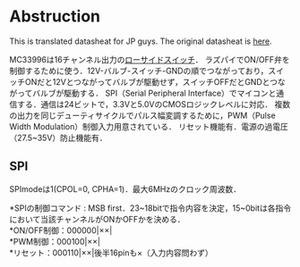 # Abstruction
This is translated datasheat for JP guys.
The original datasheat is [here](https://www.mouser.jp/datasheet/2/302/MC33996-1126506.pdf).  

MC33996は16チャンネル出力の[ローサイドスイッチ](https://www.rohm.co.jp/electronics-basics/switch/switch_what2)．
ラズパイでON/OFF弁を制御するために使う．12V-バルブ-スイッチ-GNDの順でつながっており，スイッチONだと12Vとつながってバルブが駆動せず，スイッチOFFだとGNDとつながってバルブが駆動する．
SPI（Serial Peripheral Interface）でマイコンと通信する．通信は24ビットで，3.3Vと5.0VのCMOSロジックレベルに対応．
複数の出力を同じデューティサイクルでパルス幅変調するために，PWM（Pulse Width Modulation）制御入力用意されている．
リセット機能有．電源の過電圧（27.5\~35V）防止機能有．

## SPI
SPImodeは1(CPOL=0, CPHA=1)．最大6MHzのクロック周波数． 

*SPIの制御コマンド : MSB first．23\~18bitで指令内容を決定，15~0bitは各指令において当該チャンネルがONかOFFかを決める．  
     *ON/OFF制御：000000|××|  
     *PWM制御：000100|××|  
     *リセット：000110|××|後半16pinも×（入力内容問わず）
